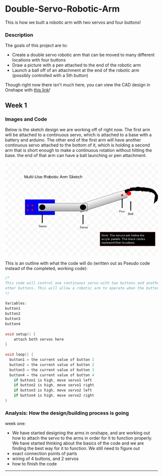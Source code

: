 # Double-Servo-Robotic-Arm

This is how we built a robotic arm with two servos and four buttons!

### Description

The goals of this project are to:
* Create a double servo robotic arm that can be moved to many different locations with four buttons
* Draw a picture with a pen attached to the end of the robotic arm
* Launch a ball off of an attachment at the end of the robotic arm (possibly controlled with a 5th button)

Though right now there isn't much here, you can view the CAD design in Onshape with [this link](https://cvilleschools.onshape.com/documents/ab6067fb057e1bdd1e35c96a/w/9bd70a3afb36c59bc0399ed6/e/649546acbd99fbd2c4fc84f4)!

## Week 1

### Images and Code

Below is the sketch design we are working off of right now. The first arm will be attached to a continuous servo, which is attached to a base with a battery and arduino. The other end of the first arm will have another continuous servo attached to the bottom of it, which is holding a second arm that is short enough to make a continuous rotation without hitting the base. the end of that arm can have a ball launching or pen attachment.

![Sketch of Robotic Arm Design](https://github.com/Wesswanson/Double-Servo-Robotic-Arm/blob/main/Screenshot%202021-01-29%20at%201.50.32%20PM.png?raw=true)

This is an outline with what the code will do (written out as Pseudo code instead of the completed, working code):

```c++
/*
This code will control one continuous servo with two buttons and another continuous servo with two
other buttons. This will allow a robotic arm to operate when the buttons are pushed.
*/

Variables:
button1
button2
button3
button4

void setup() {
    attach both servos here
}

void loop() {
  button1 = the current value of button 1
  button2 = the current value of button 2
  button3 = the current value of button 3
  button4 = the current value of button 4
    if button1 is high, move servo1 left
    if button2 is high, move servo1 right
    if button3 is high, move servo2 left
    if button4 is high, move servo2 right
}
```

### Analysis: How the design/building process is going

week one:
* We have started designing the arms in onshape, and are working out how to attach the servo to the arms in order for it to function properly. We have started thinking about the basics of the code and we are finding the best way for it to function. We still need to figure out 
* exact connection points of parts
* wiring of 4 buttons, and 2 servos
* how to finish the code


---
